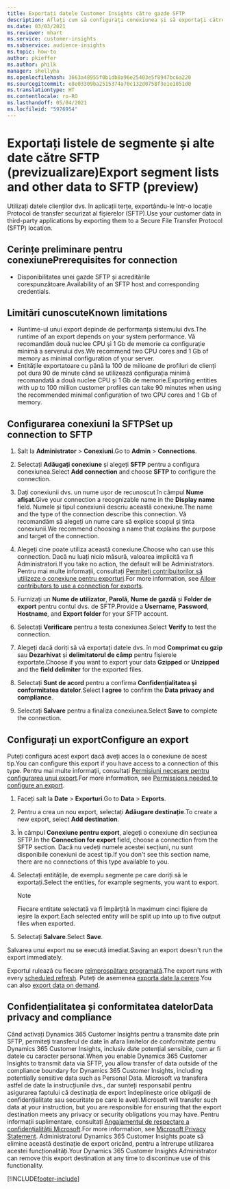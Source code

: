 ```yaml
---
title: Exportați datele Customer Insights către gazde SFTP
description: Aflați cum să configurați conexiunea și să exportați către o locație SFTP.
ms.date: 03/03/2021
ms.reviewer: mhart
ms.service: customer-insights
ms.subservice: audience-insights
ms.topic: how-to
author: pkieffer
ms.author: philk
manager: shellyha
ms.openlocfilehash: 3663a48955f0b1db8a96e25403e5f8947bc6a220
ms.sourcegitcommit: e8e03309ba2515374a70c132d0758f3e1e1851d0
ms.translationtype: HT
ms.contentlocale: ro-RO
ms.lasthandoff: 05/04/2021
ms.locfileid: "5976954"
---
```

# <a name="export-segment-lists-and-other-data-to-sftp-preview"></a><span data-ttu-id="292c1-103">Exportați listele de segmente și alte date către SFTP (previzualizare)</span><span class="sxs-lookup"><span data-stu-id="292c1-103">Export segment lists and other data to SFTP (preview)</span></span>

<span data-ttu-id="292c1-104">Utilizați datele clienților dvs. în aplicații terțe, exportându-le într-o locație Protocol de transfer securizat al fișierelor (SFTP).</span><span class="sxs-lookup"><span data-stu-id="292c1-104">Use your customer data in third-party applications by exporting them to a Secure File Transfer Protocol (SFTP) location.</span></span>

## <a name="prerequisites-for-connection"></a><span data-ttu-id="292c1-105">Cerințe preliminare pentru conexiune</span><span class="sxs-lookup"><span data-stu-id="292c1-105">Prerequisites for connection</span></span>

- <span data-ttu-id="292c1-106">Disponibilitatea unei gazde SFTP și acreditările corespunzătoare.</span><span class="sxs-lookup"><span data-stu-id="292c1-106">Availability of an SFTP host and corresponding credentials.</span></span>

## <a name="known-limitations"></a><span data-ttu-id="292c1-107">Limitări cunoscute</span><span class="sxs-lookup"><span data-stu-id="292c1-107">Known limitations</span></span>

- <span data-ttu-id="292c1-108">Runtime-ul unui export depinde de performanța sistemului dvs.</span><span class="sxs-lookup"><span data-stu-id="292c1-108">The runtime of an export depends on your system performance.</span></span> <span data-ttu-id="292c1-109">Vă recomandăm două nuclee CPU și 1 Gb de memorie ca configurație minimă a serverului dvs.</span><span class="sxs-lookup"><span data-stu-id="292c1-109">We recommend two CPU cores and 1 Gb of memory as minimal configuration of your server.</span></span> 
- <span data-ttu-id="292c1-110">Entitățile exportatoare cu până la 100 de milioane de profiluri de clienți pot dura 90 de minute când se utilizează configurația minimă recomandată a două nuclee CPU și 1 Gb de memorie.</span><span class="sxs-lookup"><span data-stu-id="292c1-110">Exporting entities with up to 100 million customer profiles can take 90 minutes when using the recommended minimal configuration of two CPU cores and 1 Gb of memory.</span></span> 

## <a name="set-up-connection-to-sftp"></a><span data-ttu-id="292c1-111">Configurarea conexiuni la SFTP</span><span class="sxs-lookup"><span data-stu-id="292c1-111">Set up connection to SFTP</span></span>

1. <span data-ttu-id="292c1-112">Salt la **Administrator** > **Conexiuni**.</span><span class="sxs-lookup"><span data-stu-id="292c1-112">Go to **Admin** > **Connections**.</span></span>

1. <span data-ttu-id="292c1-113">Selectați **Adăugați conexiune** și alegeți **SFTP** pentru a configura conexiunea.</span><span class="sxs-lookup"><span data-stu-id="292c1-113">Select **Add connection** and choose **SFTP** to configure the connection.</span></span>

1. <span data-ttu-id="292c1-114">Dați conexiunii dvs. un nume ușor de recunoscut în câmpul **Nume afișat**.</span><span class="sxs-lookup"><span data-stu-id="292c1-114">Give your connection a recognizable name in the **Display name** field.</span></span> <span data-ttu-id="292c1-115">Numele și tipul conexiunii descriu această conexiune.</span><span class="sxs-lookup"><span data-stu-id="292c1-115">The name and the type of the connection describe this connection.</span></span> <span data-ttu-id="292c1-116">Vă recomandăm să alegeți un nume care să explice scopul și ținta conexiunii.</span><span class="sxs-lookup"><span data-stu-id="292c1-116">We recommend choosing a name that explains the purpose and target of the connection.</span></span>

1. <span data-ttu-id="292c1-117">Alegeți cine poate utiliza această conexiune.</span><span class="sxs-lookup"><span data-stu-id="292c1-117">Choose who can use this connection.</span></span> <span data-ttu-id="292c1-118">Dacă nu luați nicio măsură, valoarea implicită va fi Administratori.</span><span class="sxs-lookup"><span data-stu-id="292c1-118">If you take no action, the default will be Administrators.</span></span> <span data-ttu-id="292c1-119">Pentru mai multe informații, consultați [Permiteți contribuitorilor să utilizeze o conexiune pentru exporturi](connections.md#allow-contributors-to-use-a-connection-for-exports).</span><span class="sxs-lookup"><span data-stu-id="292c1-119">For more information, see [Allow contributors to use a connection for exports](connections.md#allow-contributors-to-use-a-connection-for-exports).</span></span>

1. <span data-ttu-id="292c1-120">Furnizați un **Nume de utilizator**, **Parolă**, **Nume de gazdă** și **Folder de export** pentru contul dvs. de SFTP.</span><span class="sxs-lookup"><span data-stu-id="292c1-120">Provide a **Username**, **Password**, **Hostname**, and **Export folder** for your SFTP account.</span></span>

1. <span data-ttu-id="292c1-121">Selectați **Verificare** pentru a testa conexiunea.</span><span class="sxs-lookup"><span data-stu-id="292c1-121">Select **Verify** to test the connection.</span></span>

1. <span data-ttu-id="292c1-122">Alegeți dacă doriți să vă exportați datele dvs. în mod **Comprimat cu gzip** sau **Dezarhivat** și **delimitatorul de câmp** pentru fișierele exportate.</span><span class="sxs-lookup"><span data-stu-id="292c1-122">Choose if you want to export your data **Gzipped** or **Unzipped** and the **field delimiter** for the exported files.</span></span>

1. <span data-ttu-id="292c1-123">Selectați **Sunt de acord** pentru a confirma **Confidențialitatea și conformitatea datelor**.</span><span class="sxs-lookup"><span data-stu-id="292c1-123">Select **I agree** to confirm the **Data privacy and compliance**.</span></span>

1. <span data-ttu-id="292c1-124">Selectați **Salvare** pentru a finaliza conexiunea.</span><span class="sxs-lookup"><span data-stu-id="292c1-124">Select **Save** to complete the connection.</span></span>

## <a name="configure-an-export"></a><span data-ttu-id="292c1-125">Configurați un export</span><span class="sxs-lookup"><span data-stu-id="292c1-125">Configure an export</span></span>

<span data-ttu-id="292c1-126">Puteți configura acest export dacă aveți acces la o conexiune de acest tip.</span><span class="sxs-lookup"><span data-stu-id="292c1-126">You can configure this export if you have access to a connection of this type.</span></span> <span data-ttu-id="292c1-127">Pentru mai multe informații, consultați [Permisiuni necesare pentru configurarea unui export](export-destinations.md#set-up-a-new-export).</span><span class="sxs-lookup"><span data-stu-id="292c1-127">For more information, see [Permissions needed to configure an export](export-destinations.md#set-up-a-new-export).</span></span>

1. <span data-ttu-id="292c1-128">Faceți salt la **Date** > **Exporturi**.</span><span class="sxs-lookup"><span data-stu-id="292c1-128">Go to **Data** > **Exports**.</span></span>

1. <span data-ttu-id="292c1-129">Pentru a crea un nou export, selectați **Adăugare destinație**.</span><span class="sxs-lookup"><span data-stu-id="292c1-129">To create a new export, select **Add destination**.</span></span>

1. <span data-ttu-id="292c1-130">În câmpul **Conexiune pentru export**, alegeți o conexiune din secțiunea SFTP.</span><span class="sxs-lookup"><span data-stu-id="292c1-130">In the **Connection for export** field, choose a connection from the SFTP section.</span></span> <span data-ttu-id="292c1-131">Dacă nu vedeți numele acestei secțiuni, nu sunt disponibile conexiuni de acest tip.</span><span class="sxs-lookup"><span data-stu-id="292c1-131">If you don't see this section name, there are no connections of this type available to you.</span></span>

1. <span data-ttu-id="292c1-132">Selectați entitățile, de exemplu segmente pe care doriți să le exportați.</span><span class="sxs-lookup"><span data-stu-id="292c1-132">Select the entities, for example segments, you want to export.</span></span>

   > [!NOTE]
   > <span data-ttu-id="292c1-133">Fiecare entitate selectată va fi împărțită în maximum cinci fișiere de ieșire la export.</span><span class="sxs-lookup"><span data-stu-id="292c1-133">Each selected entity will be split up into up to five output files when exported.</span></span> 

1. <span data-ttu-id="292c1-134">Selectați **Salvare**.</span><span class="sxs-lookup"><span data-stu-id="292c1-134">Select **Save**.</span></span>

<span data-ttu-id="292c1-135">Salvarea unui export nu se execută imediat.</span><span class="sxs-lookup"><span data-stu-id="292c1-135">Saving an export doesn't run the export immediately.</span></span>

<span data-ttu-id="292c1-136">Exportul rulează cu fiecare [reîmprospătare programată](system.md#schedule-tab).</span><span class="sxs-lookup"><span data-stu-id="292c1-136">The export runs with every [scheduled refresh](system.md#schedule-tab).</span></span> <span data-ttu-id="292c1-137">Puteți de asemenea [exporta date la cerere](export-destinations.md#run-exports-on-demand).</span><span class="sxs-lookup"><span data-stu-id="292c1-137">You can also [export data on demand](export-destinations.md#run-exports-on-demand).</span></span> 

## <a name="data-privacy-and-compliance"></a><span data-ttu-id="292c1-138">Confidențialitatea și conformitatea datelor</span><span class="sxs-lookup"><span data-stu-id="292c1-138">Data privacy and compliance</span></span>

<span data-ttu-id="292c1-139">Când activați Dynamics 365 Customer Insights pentru a transmite date prin SFTP, permiteți transferul de date în afara limitelor de conformitate pentru Dynamics 365 Customer Insights, inclusiv date potențial sensibile, cum ar fi datele cu caracter personal.</span><span class="sxs-lookup"><span data-stu-id="292c1-139">When you enable Dynamics 365 Customer Insights to transmit data via SFTP, you allow transfer of data outside of the compliance boundary for Dynamics 365 Customer Insights, including potentially sensitive data such as Personal Data.</span></span> <span data-ttu-id="292c1-140">Microsoft va transfera astfel de date la instrucțiunile dvs., dar sunteți responsabil pentru asigurarea faptului că destinația de export îndeplinește orice obligații de confidențialitate sau securitate pe care le aveți.</span><span class="sxs-lookup"><span data-stu-id="292c1-140">Microsoft will transfer such data at your instruction, but you are responsible for ensuring that the export destination meets any privacy or security obligations you may have.</span></span> <span data-ttu-id="292c1-141">Pentru informații suplimentare, consultați [Angajamentul de respectare a confidențialității Microsoft](https://go.microsoft.com/fwlink/?linkid=396732).</span><span class="sxs-lookup"><span data-stu-id="292c1-141">For more information, see [Microsoft Privacy Statement](https://go.microsoft.com/fwlink/?linkid=396732).</span></span>
<span data-ttu-id="292c1-142">Administratorul Dynamics 365 Customer Insights poate să elimine această destinație de export oricând, pentru a întrerupe utilizarea acestei funcționalități.</span><span class="sxs-lookup"><span data-stu-id="292c1-142">Your Dynamics 365 Customer Insights Administrator can remove this export destination at any time to discontinue use of this functionality.</span></span>

[!INCLUDE[footer-include](../includes/footer-banner.md)]
